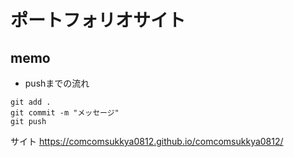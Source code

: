 # ポートフォリオサイト  

## memo
- pushまでの流れ  

```
git add .
git commit -m "メッセージ"
git push 
```

サイト
https://comcomsukkya0812.github.io/comcomsukkya0812/
